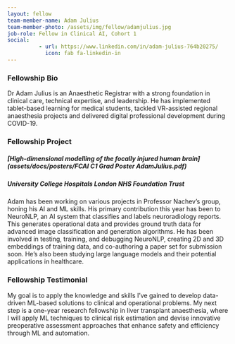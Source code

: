 ```yaml
---
layout: fellow
team-member-name: Adam Julius
team-member-photo: /assets/img/fellow/adamjulius.jpg
job-role: Fellow in Clinical AI, Cohort 1
social:
          - url: https://www.linkedin.com/in/adam-julius-764b20275/
            icon: fab fa-linkedin-in
---
```


### Fellowship Bio
Dr Adam Julius is an Anaesthetic Registrar
with a strong foundation in clinical care, technical
expertise, and leadership. He has implemented
tablet-based learning for medical students,
tackled VR-assisted regional anaesthesia projects
and delivered digital professional development
during COVID-19. 


### Fellowship Project
##### _[High-dimensional modelling of the focally injured human brain](assets/docs/posters/FCAI C1 Grad Poster AdamJulius.pdf)_
##### University College Hospitals London NHS Foundation Trust

Adam has been working on various projects in
Professor Nachev’s group, honing his AI and ML
skills. His primary contribution this year has
been to NeuroNLP, an AI system that classifies
and labels neuroradiology reports. This generates
operational data and provides ground truth data
for advanced image classification and generation
algorithms.
He has been involved in testing, training, and
debugging NeuroNLP, creating 2D and 3D
embeddings of training data, and co-authoring
a paper set for submission soon. He’s also been
studying large language models and their potential
applications in healthcare.

### Fellowship Testimonial
My goal is to apply the
knowledge and skills I’ve gained to develop
data-driven ML-based solutions to clinical and
operational problems. My next step is a one-year
research fellowship in liver transplant anaesthesia,
where I will apply ML techniques to clinical risk
estimation and devise innovative preoperative
assessment approaches that enhance safety and
efficiency through ML and automation.


